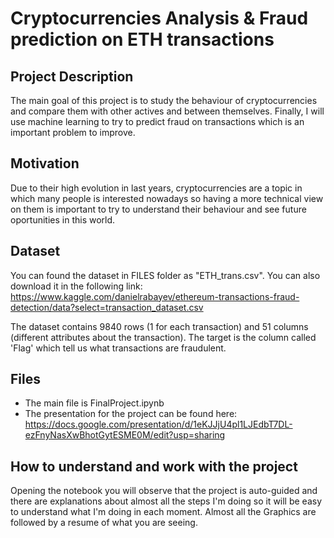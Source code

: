 # Cryptocurrencies Analysis & Fraud prediction on ETH transactions

## Project Description

The main goal of this project is to study the behaviour of cryptocurrencies and compare them with other actives and between themselves. Finally, I will use machine learning to try to predict fraud on transactions which is an important problem to improve. 

## Motivation

Due to their high evolution in last years, cryptocurrencies are a topic in which many people is interested nowadays so having a more technical view on them is important to try to understand their behaviour and see future oportunities in this world.

## Dataset 

You can found the dataset in FILES folder as "ETH_trans.csv". You can also download it in the following link: https://www.kaggle.com/danielrabayev/ethereum-transactions-fraud-detection/data?select=transaction_dataset.csv 

The dataset contains 9840 rows (1 for each transaction) and 51 columns (different attributes about the transaction). The target is the column called 'Flag' which tell us what transactions are fraudulent.

## Files
- The main file is FinalProject.ipynb
- The presentation for the project can be found here: https://docs.google.com/presentation/d/1eKJJjU4pl1LJEdbT7DL-ezFnyNasXwBhotGytESME0M/edit?usp=sharing

## How to understand and work with the project

Opening the notebook you will observe that the project is auto-guided and there are explanations about almost all the steps I'm doing so it will be easy to understand what I'm doing in each moment.
Almost all the Graphics are followed by a resume of what you are seeing.







